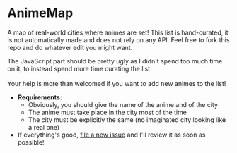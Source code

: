 # AnimeMap

A map of real-world cities where animes are set! This list is hand-curated, it is not automatically made and does not rely on any API. Feel free to fork this repo and do whatever edit you might want.  

The JavaScript part should be pretty ugly as I didn't spend too much time on it, to instead spend more time curating the list.  
<br>
Your help is more than welcomed if you want to add new animes to the list!
- **Requirements:**
    - Obviously, you should give the name of the anime and of the city
    - The anime must take place in the city most of the time
	- The city must be explicitly the same (no imaginated city looking like a real one)
- If everything's good, [file a new issue](https://github.com/MartiiDev/AnimeMap/issues/new) and I'll review it as soon as possible!
